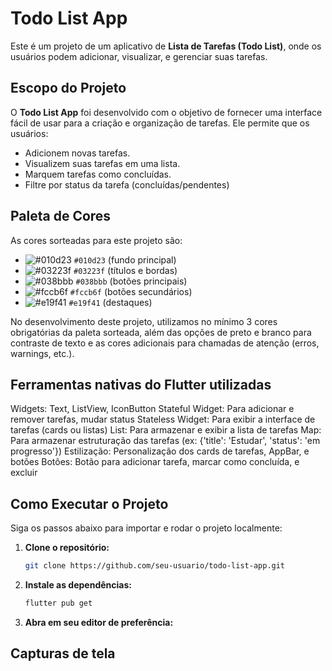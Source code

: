 # Todo List App

Este é um projeto de um aplicativo de **Lista de Tarefas (Todo List)**, onde os usuários podem adicionar, visualizar, e gerenciar suas tarefas.

## Escopo do Projeto

O **Todo List App** foi desenvolvido com o objetivo de fornecer uma interface fácil de usar para a criação e organização de tarefas. Ele permite que os usuários:

- Adicionem novas tarefas.
- Visualizem suas tarefas em uma lista.
- Marquem tarefas como concluídas.
- Filtre por status da tarefa (concluídas/pendentes)

## Paleta de Cores

As cores sorteadas para este projeto são:

- ![#010d23](https://via.placeholder.com/15/010d23/010d23.png) `#010d23` (fundo principal)
- ![#03223f](https://via.placeholder.com/15/03223f/03223f.png) `#03223f` (títulos e bordas)
- ![#038bbb](https://via.placeholder.com/15/038bbb/038bbb.png) `#038bbb` (botões principais)
- ![#fccb6f](https://via.placeholder.com/15/fccb6f/fccb6f.png) `#fccb6f` (botões secundários)
- ![#e19f41](https://via.placeholder.com/15/e19f41/e19f41.png) `#e19f41` (destaques)

No desenvolvimento deste projeto, utilizamos no mínimo 3 cores obrigatórias da paleta sorteada, além das opções de preto e branco para contraste de texto e as cores adicionais para chamadas de atenção (erros, warnings, etc.).

## Ferramentas nativas do Flutter utilizadas
Widgets: Text, ListView, IconButton 
Stateful Widget: Para adicionar e remover tarefas, mudar status
Stateless Widget: Para exibir a interface de tarefas (cards ou listas)
List: Para armazenar e exibir a lista de tarefas
Map: Para armazenar estruturação das tarefas (ex: {'title': 'Estudar', 'status': 'em progresso'})
Estilização: Personalização dos cards de tarefas, AppBar, e botões
Botões: Botão para adicionar tarefa, marcar como concluída, e excluir 

## Como Executar o Projeto

Siga os passos abaixo para importar e rodar o projeto localmente:

1. **Clone o repositório:**
   ```bash
   git clone https://github.com/seu-usuario/todo-list-app.git
   ```

2. **Instale as dependências:**
   ```bash
   flutter pub get
   ```

3. **Abra em seu editor de preferência:**
 
## Capturas de tela
